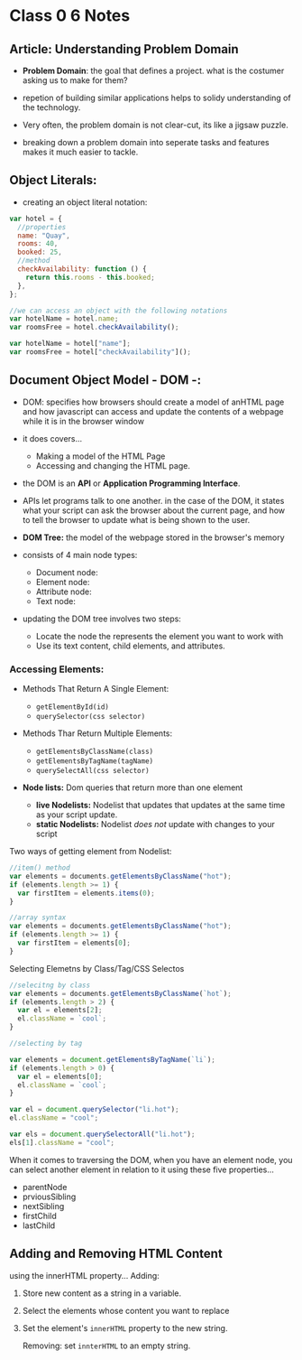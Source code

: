 # Class 0 6 Notes

## Article: Understanding Problem Domain

- **Problem Domain**: the goal that defines a project. what is the costumer asking us to make for them?

- repetion of building similar applications helps to solidy understanding of the technology.
- Very often, the problem domain is not clear-cut, its like a jigsaw puzzle.
- breaking down a problem domain into seperate tasks and features makes it much easier to tackle.

## Object Literals:

- creating an object literal notation:

```js
var hotel = {
  //properties
  name: "Quay",
  rooms: 40,
  booked: 25,
  //method
  checkAvailability: function () {
    return this.rooms - this.booked;
  },
};

//we can access an object with the following notations
var hotelName = hotel.name;
var roomsFree = hotel.checkAvailability();

var hotelName = hotel["name"];
var roomsFree = hotel["checkAvailability"]();
```

## Document Object Model - DOM -:

- DOM: specifies how browsers should create a model of anHTML page
  and how javascript can access and update the contents of a webpage while it is in the browser window
- it does covers...
  - Making a model of the HTML Page
  - Accessing and changing the HTML page.
- the DOM is an **API** or **Application Programming Interface**.
- APIs let programs talk to one another. in the case of the DOM, it states what your script can ask the browser about the current page, and how to tell the browser to update what is being shown to the user.

- **DOM Tree:** the model of the webpage stored in the browser's memory
- consists of 4 main node types:

  - Document node:
  - Element node:
  - Attribute node:
  - Text node:

- updating the DOM tree involves two steps:
  - Locate the node the represents the element you want to work with
  - Use its text content, child elements, and attributes.

### Accessing Elements:

- Methods That Return A Single Element:
  - `getElementById(id)`
  - `querySelector(css selector)`
- Methods Thar Return Multiple Elements:

  - `getElementsByClassName(class)`
  - `getElementsByTagName(tagName)`
  - `querySelectAll(css selector)`

- **Node lists:** Dom queries that return more than one element
  - **live Nodelists:** Nodelist that updates that updates at the same time as your script update.
  - **static Nodelists:** Nodelist _does not_ update with changes to your script

Two ways of getting element from Nodelist:

```js
//item() method
var elements = documents.getElementsByClassName("hot");
if (elements.length >= 1) {
  var firstItem = elements.items(0);
}

//array syntax
var elements = documents.getElementsByClassName("hot");
if (elements.length >= 1) {
  var firstItem = elements[0];
}
```

Selecting Elemetns by Class/Tag/CSS Selectos

```js
//selecitng by class
var elements = documents.getElementsByClassName(`hot`);
if (elements.length > 2) {
  var el = elements[2];
  el.className = `cool`;
}

//selecting by tag

var elements = document.getElementsByTagName(`li`);
if (elements.length > 0) {
  var el = elements[0];
  el.className = `cool`;
}

var el = document.querySelector("li.hot");
el.className = "cool";

var els = document.querySelectorAll("li.hot");
els[1].className = "cool";
```

When it comes to traversing the DOM, when you have an element node, you can
select another element in relation to it using these five properties...

- parentNode
- prviousSibling
- nextSibling
- firstChild
- lastChild

## Adding and Removing HTML Content

using the innerHTML property...
Adding:

1.  Store new content as a string in a variable.
2.  Select the elements whose content you want to replace
3.  Set the element's `innerHTML` property to the new string.

    Removing:
    set `innterHTML` to an empty string.
